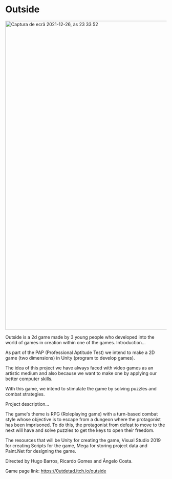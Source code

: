 # Outside
<img width="965" alt="Captura de ecrã 2021-12-26, às 23 33 52" src="https://user-images.githubusercontent.com/62473939/147422475-54584656-1332-470f-b935-2220adc0f7e8.png">


Outside is a 2d game made by 3 young people who developed into the world of games in creation within one of the games.
Introduction...

As part of the PAP (Professional Aptitude Test) we intend to make a 2D game (two dimensions) in Unity (program to develop games).

The idea of this project we have always faced with video games as an artistic medium and also because we want to make one by applying our better computer skills.

With this game, we intend to stimulate the game by solving puzzles and combat strategies.

Project description...

The game's theme is RPG (Roleplaying game) with a turn-based combat style whose objective is to escape from a dungeon where the protagonist has been imprisoned. To do this, the protagonist from defeat to move to the next will have and solve puzzles to get the keys to open their freedom.

The resources that will be Unity for creating the game, Visual Studio 2019 for creating Scripts for the game, Mega for storing project data and Paint.Net for designing the game.

Directed by Hugo Barros, Ricardo Gomes and Ângelo Costa.

Game page link: https://0utdetad.itch.io/outside
